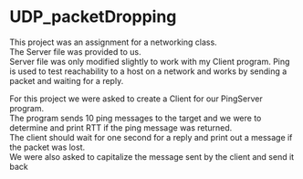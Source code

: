 # UDP_packetDropping
This project was an assignment for a networking class.<br>
The Server file was provided to us.<br>
Server file was only modified slightly to work with my Client program. 
Ping is used to test reachability to a host on a network and works by sending a packet and waiting for a reply.<br>

For this project we were asked to create a Client for our PingServer program.<br>
The program sends 10 ping messages to the target and we were to determine and print RTT if the ping message was returned.<br>
The client should wait for one second for a reply and print out a message if the packet was lost.<br>
We were also asked to capitalize the message sent by the client and send it back<br>
